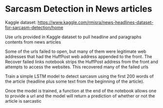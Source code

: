 # Sarcasm Detection in News articles

Kaggle dataset: https://www.kaggle.com/rmisra/news-headlines-dataset-for-sarcasm-detection/home

Use urls provided in Kaggle dataset to pull headline and paragraphs contents from news articles

Some of the urls failed to open, but many of them were legitimate web addresses that had the HuffPost web address appended to the front. The Recover failed links notebook strips the HuffPost address from the front and attempts to access the websites. This recovered many of the failed urls

Train a simple LSTM model to detect sarcasm using the first 200 words of the article (headline plus some text from the beginning of the article).

Once the model is trained, a function at the end of the notebook allows one to provide a url and the model will return a prediction of whether or not the article is sarcastic
